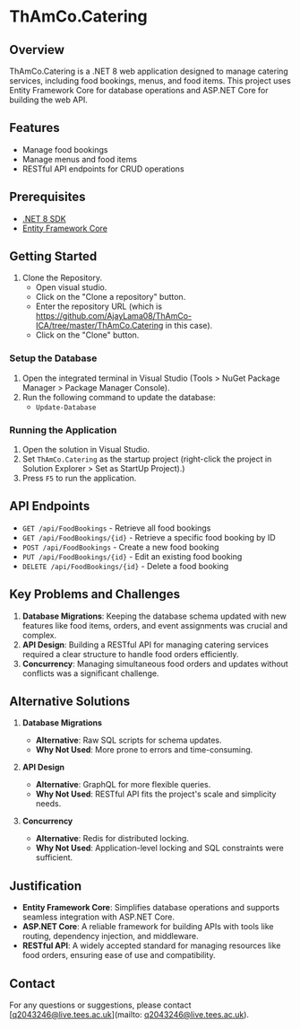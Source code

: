 ﻿# ThAmCo.Catering

## Overview
ThAmCo.Catering is a .NET 8 web application designed to manage catering services, including food bookings, menus, and food items. This project uses Entity Framework Core for database operations and ASP.NET Core for building the web API.

## Features
- Manage food bookings
- Manage menus and food items
- RESTful API endpoints for CRUD operations

## Prerequisites
- [.NET 8 SDK](https://dotnet.microsoft.com/download/dotnet/8.0)
- [Entity Framework Core](https://docs.microsoft.com/en-us/ef/core/)

## Getting Started
1. Clone the Repository.
   - Open visual studio.
   - Click on the "Clone a repository" button.
   - Enter the repository URL (which is https://github.com/AjayLama08/ThAmCo-ICA/tree/master/ThAmCo.Catering in this case).
   - Click on the "Clone" button.

### Setup the Database
1. Open the integrated terminal in Visual Studio (Tools > NuGet Package Manager > Package Manager Console).
2. Run the following command to update the database:
   - `Update-Database`

### Running the Application
1. Open the solution in Visual Studio.
2. Set `ThAmCo.Catering` as the startup project (right-click the project in Solution Explorer > Set as StartUp Project).)
3. Press `F5` to run the application.

## API Endpoints
- `GET /api/FoodBookings` - Retrieve all food bookings
- `GET /api/FoodBookings/{id}` - Retrieve a specific food booking by ID
- `POST /api/FoodBookings` - Create a new food booking
- `PUT /api/FoodBookings/{id}` - Edit an existing food booking
- `DELETE /api/FoodBookings/{id}` - Delete a food booking

## Key Problems and Challenges  

1. **Database Migrations**: Keeping the database schema updated with new features like food items, orders, and event assignments was crucial and complex.  
2. **API Design**: Building a RESTful API for managing catering services required a clear structure to handle food orders efficiently.  
3. **Concurrency**: Managing simultaneous food orders and updates without conflicts was a significant challenge.  

## Alternative Solutions  

1. **Database Migrations** 					 
    - **Alternative**: Raw SQL scripts for schema updates.  
    - **Why Not Used**: More prone to errors and time-consuming.  

2. **API Design**  
   - **Alternative**: GraphQL for more flexible queries.  
   - **Why Not Used**: RESTful API fits the project's scale and simplicity needs.  

3. **Concurrency**  
   - **Alternative**: Redis for distributed locking.  
   - **Why Not Used**: Application-level locking and SQL constraints were sufficient.  

## Justification  

- **Entity Framework Core**: Simplifies database operations and supports seamless integration with ASP.NET Core.  
- **ASP.NET Core**: A reliable framework for building APIs with tools like routing, dependency injection, and middleware.  
- **RESTful API**: A widely accepted standard for managing resources like food orders, ensuring ease of use and compatibility.  

## Contact
For any questions or suggestions, please contact [q2043246@live.tees.ac.uk](mailto: q2043246@live.tees.ac.uk).
